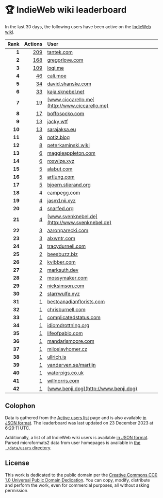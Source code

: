 # 🏆 IndieWeb wiki leaderboard

In the last 30 days, the following users have been active on the [IndieWeb wiki](https://indieweb.org).

| Rank | Actions | User |
|-----:|--------:|:-----|
| **1** | [209](https://indieweb.org/Special:Contributions/Tantek.com) | [tantek.com](http://tantek.com) |
| **2** | [168](https://indieweb.org/Special:Contributions/Gregorlove.com) | [gregorlove.com](http://gregorlove.com) |
| **3** | [109](https://indieweb.org/Special:Contributions/Loqi.me) | [loqi.me](http://loqi.me) |
| **4** | [46](https://indieweb.org/Special:Contributions/Cali.moe) | [cali.moe](http://cali.moe) |
| **5** | [34](https://indieweb.org/Special:Contributions/David.shanske.com) | [david.shanske.com](http://david.shanske.com) |
| **6** | [33](https://indieweb.org/Special:Contributions/Kaja.sknebel.net) | [kaja.sknebel.net](http://kaja.sknebel.net) |
| **7** | [19](https://indieweb.org/Special:Contributions/Www.ciccarello.me) | [www.ciccarello.me](http://www.ciccarello.me) |
| **8** | [17](https://indieweb.org/Special:Contributions/Boffosocko.com) | [boffosocko.com](http://boffosocko.com) |
| **9** | [13](https://indieweb.org/Special:Contributions/Jacky.wtf) | [jacky.wtf](http://jacky.wtf) |
| **10** | [13](https://indieweb.org/Special:Contributions/Sarajaksa.eu) | [sarajaksa.eu](http://sarajaksa.eu) |
| **11** | [9](https://indieweb.org/Special:Contributions/Notiz.blog) | [notiz.blog](http://notiz.blog) |
| **12** | [8](https://indieweb.org/Special:Contributions/Peterkaminski.wiki) | [peterkaminski.wiki](http://peterkaminski.wiki) |
| **13** | [6](https://indieweb.org/Special:Contributions/Maggieappleton.com) | [maggieappleton.com](http://maggieappleton.com) |
| **14** | [6](https://indieweb.org/Special:Contributions/Roxwize.xyz) | [roxwize.xyz](http://roxwize.xyz) |
| **15** | [5](https://indieweb.org/Special:Contributions/Alabut.com) | [alabut.com](http://alabut.com) |
| **16** | [5](https://indieweb.org/Special:Contributions/Artlung.com) | [artlung.com](http://artlung.com) |
| **17** | [5](https://indieweb.org/Special:Contributions/Bjoern.stierand.org) | [bjoern.stierand.org](http://bjoern.stierand.org) |
| **18** | [4](https://indieweb.org/Special:Contributions/Campegg.com) | [campegg.com](http://campegg.com) |
| **19** | [4](https://indieweb.org/Special:Contributions/Jasm1nii.xyz) | [jasm1nii.xyz](http://jasm1nii.xyz) |
| **20** | [4](https://indieweb.org/Special:Contributions/Snarfed.org) | [snarfed.org](http://snarfed.org) |
| **21** | [4](https://indieweb.org/Special:Contributions/Www.svenknebel.de) | [www.svenknebel.de](http://www.svenknebel.de) |
| **22** | [3](https://indieweb.org/Special:Contributions/Aaronparecki.com) | [aaronparecki.com](http://aaronparecki.com) |
| **23** | [3](https://indieweb.org/Special:Contributions/Alxwntr.com) | [alxwntr.com](http://alxwntr.com) |
| **24** | [3](https://indieweb.org/Special:Contributions/Tracydurnell.com) | [tracydurnell.com](http://tracydurnell.com) |
| **25** | [2](https://indieweb.org/Special:Contributions/Beesbuzz.biz) | [beesbuzz.biz](http://beesbuzz.biz) |
| **26** | [2](https://indieweb.org/Special:Contributions/Kvibber.com) | [kvibber.com](http://kvibber.com) |
| **27** | [2](https://indieweb.org/Special:Contributions/Marksuth.dev) | [marksuth.dev](http://marksuth.dev) |
| **28** | [2](https://indieweb.org/Special:Contributions/Mossymaker.com) | [mossymaker.com](http://mossymaker.com) |
| **29** | [2](https://indieweb.org/Special:Contributions/Nicksimson.com) | [nicksimson.com](http://nicksimson.com) |
| **30** | [2](https://indieweb.org/Special:Contributions/Starrwulfe.xyz) | [starrwulfe.xyz](http://starrwulfe.xyz) |
| **31** | [1](https://indieweb.org/Special:Contributions/Bestcanadianflorists.com) | [bestcanadianflorists.com](http://bestcanadianflorists.com) |
| **32** | [1](https://indieweb.org/Special:Contributions/Chrisburnell.com) | [chrisburnell.com](http://chrisburnell.com) |
| **33** | [1](https://indieweb.org/Special:Contributions/Complicatedstatus.com) | [complicatedstatus.com](http://complicatedstatus.com) |
| **34** | [1](https://indieweb.org/Special:Contributions/Idiomdrottning.org) | [idiomdrottning.org](http://idiomdrottning.org) |
| **35** | [1](https://indieweb.org/Special:Contributions/Lifeofpablo.com) | [lifeofpablo.com](http://lifeofpablo.com) |
| **36** | [1](https://indieweb.org/Special:Contributions/Mandarismoore.com) | [mandarismoore.com](http://mandarismoore.com) |
| **37** | [1](https://indieweb.org/Special:Contributions/Miloslavhomer.cz) | [miloslavhomer.cz](http://miloslavhomer.cz) |
| **38** | [1](https://indieweb.org/Special:Contributions/Ullrich.is) | [ullrich.is](http://ullrich.is) |
| **39** | [1](https://indieweb.org/Special:Contributions/Vanderven.se_martijn) | [vanderven.se/martijn](http://vanderven.se/martijn) |
| **40** | [1](https://indieweb.org/Special:Contributions/Waterpigs.co.uk) | [waterpigs.co.uk](http://waterpigs.co.uk) |
| **41** | [1](https://indieweb.org/Special:Contributions/Willnorris.com) | [willnorris.com](http://willnorris.com) |
| **42** | [1](https://indieweb.org/Special:Contributions/Www.benji.dog) | [www.benji.dog](http://www.benji.dog) |


## Colophon

Data is gathered from the [Active users list](https://indieweb.org/Special:ActiveUsers) page and is also available [in JSON format](https://github.com/jgarber623/indieweb-wiki-leaderboard/blob/main/data/leaderboard.json). The leaderboard was last updated on 23 December 2023 at 6:29:11 UTC.

Additionally, a list of all IndieWeb wiki users is available [in JSON format](https://github.com/jgarber623/indieweb-wiki-leaderboard/blob/main/data/users.json). Parsed microformats2 data from user homepages is available in [the `./data/users` directory](https://github.com/jgarber623/indieweb-wiki-leaderboard/blob/main/data/users).

## License

This work is dedicated to the public domain per the [Creative Commons CC0 1.0 Universal Public Domain Dedication](https://creativecommons.org/publicdomain/zero/1.0/). You can copy, modify, distribute and perform the work, even for commercial purposes, all without asking permission.
